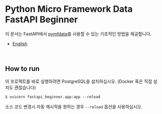 # Python Micro Framework Data FastAPI Beginner

이 문서는 FastAPI에서 [pymfdata](https://github.com/NEONKID/python-mf-data)를 사용할 수 있는 기초적인 방법을 제공합니다. 

* [English](https://github.com/NEONKID/python-mf-data-example/blob/main/fastapi_beginner/README.md)



<br />



## How to run

이 프로젝트를 바로 실행하려면 PostgreSQL을 설치하십시오. (Docker 혹은 직접 설치도 괜찮습니다)

```shell
$ uvicorn fastapi_beginner.app:app --reload
```

소스 코드 변경시 자동 재시작을 원하는 경우 ```--reload``` 옵션을 사용하십시오.
